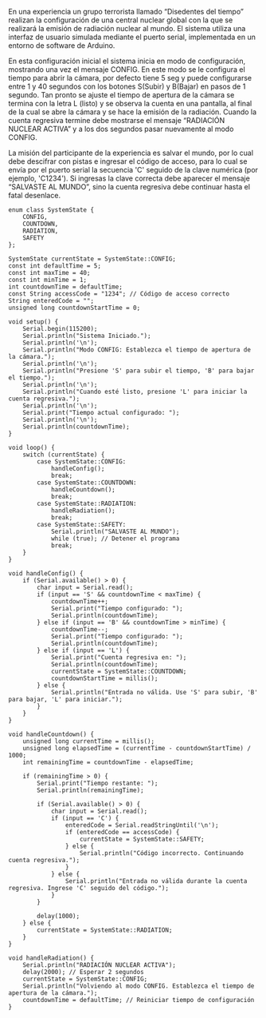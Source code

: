 En una experiencia un grupo terrorista llamado “Disedentes del tiempo” realizan la configuración de una central nuclear global con la que se realizará la emisión de radiación nuclear al mundo. El sistema utiliza una interfaz de usuario simulada mediante el puerto serial, implementada en un entorno de software de Arduino.

En esta configuración inicial el sistema inicia en modo de configuración, mostrando una vez el mensaje CONFIG. En este modo se le configura el tiempo para abrir la cámara, por defecto tiene 5 seg y puede configurarse  entre 1 y 40 segundos con los botones S(Subir) y B(Bajar) en pasos de 1 segundo. Tan pronto se ajuste el tiempo de apertura de la cámara se termina con la letra L (listo) y se observa la cuenta en una pantalla, al final de la cual se abre la cámara y se hace la emisión de la radiación.  Cuando la cuenta regresiva termine debe mostrarse el mensaje “RADIACIÓN NUCLEAR ACTIVA” y a los dos segundos pasar nuevamente al modo CONFIG.

La misión del participante de la experiencia es salvar el mundo, por lo cual debe descifrar con pistas e ingresar el código de acceso, para lo cual  se envía por el puerto serial la secuencia 'C' seguido de la clave numérica (por ejemplo, 'C1234'). Si ingresas la clave correcta debe aparecer el mensaje “SALVASTE AL MUNDO”, sino la cuenta regresiva debe continuar hasta el fatal desenlace.

```
enum class SystemState {
    CONFIG,
    COUNTDOWN,
    RADIATION,
    SAFETY
};

SystemState currentState = SystemState::CONFIG;
const int defaultTime = 5;
const int maxTime = 40;
const int minTime = 1;
int countdownTime = defaultTime;
const String accessCode = "1234"; // Código de acceso correcto
String enteredCode = "";
unsigned long countdownStartTime = 0;

void setup() {
    Serial.begin(115200);
    Serial.println("Sistema Iniciado.");
    Serial.println('\n');
    Serial.println("Modo CONFIG: Establezca el tiempo de apertura de la cámara.");
    Serial.println('\n');
    Serial.println("Presione 'S' para subir el tiempo, 'B' para bajar el tiempo.");
    Serial.println('\n');
    Serial.println("Cuando esté listo, presione 'L' para iniciar la cuenta regresiva.");
    Serial.println('\n');
    Serial.print("Tiempo actual configurado: ");
    Serial.println('\n');
    Serial.println(countdownTime);
}

void loop() {
    switch (currentState) {
        case SystemState::CONFIG:
            handleConfig();
            break;
        case SystemState::COUNTDOWN:
            handleCountdown();
            break;
        case SystemState::RADIATION:
            handleRadiation();
            break;
        case SystemState::SAFETY:
            Serial.println("SALVASTE AL MUNDO");
            while (true); // Detener el programa
            break;
    }
}

void handleConfig() {
    if (Serial.available() > 0) {
        char input = Serial.read();
        if (input == 'S' && countdownTime < maxTime) {
            countdownTime++;
            Serial.print("Tiempo configurado: ");
            Serial.println(countdownTime);
        } else if (input == 'B' && countdownTime > minTime) {
            countdownTime--;
            Serial.print("Tiempo configurado: ");
            Serial.println(countdownTime);
        } else if (input == 'L') {
            Serial.print("Cuenta regresiva en: ");
            Serial.println(countdownTime);
            currentState = SystemState::COUNTDOWN;
            countdownStartTime = millis();
        } else {
            Serial.println("Entrada no válida. Use 'S' para subir, 'B' para bajar, 'L' para iniciar.");
        }
    }
}

void handleCountdown() {
    unsigned long currentTime = millis();
    unsigned long elapsedTime = (currentTime - countdownStartTime) / 1000;
    int remainingTime = countdownTime - elapsedTime;

    if (remainingTime > 0) {
        Serial.print("Tiempo restante: ");
        Serial.println(remainingTime);

        if (Serial.available() > 0) {
            char input = Serial.read();
            if (input == 'C') {
                enteredCode = Serial.readStringUntil('\n');
                if (enteredCode == accessCode) {
                    currentState = SystemState::SAFETY;
                } else {
                    Serial.println("Código incorrecto. Continuando cuenta regresiva.");
                }
            } else {
                Serial.println("Entrada no válida durante la cuenta regresiva. Ingrese 'C' seguido del código.");
            }
        }

        delay(1000);
    } else {
        currentState = SystemState::RADIATION;
    }
}

void handleRadiation() {
    Serial.println("RADIACIÓN NUCLEAR ACTIVA");
    delay(2000); // Esperar 2 segundos
    currentState = SystemState::CONFIG;
    Serial.println("Volviendo al modo CONFIG. Establezca el tiempo de apertura de la cámara.");
    countdownTime = defaultTime; // Reiniciar tiempo de configuración
}
```
